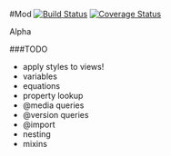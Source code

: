 #Mod [![Build Status](https://travis-ci.org/cloudkite/Mod.png?branch=master)](https://travis-ci.org/cloudkite/Mod) [![Coverage Status](https://coveralls.io/repos/cloudkite/Mod/badge.png?branch=master)](https://coveralls.io/r/cloudkite/Mod?branch=master)

Alpha

###TODO

- apply styles to views!
- variables
- equations
- property lookup
- @media queries
- @version queries
- @import
- nesting
- mixins
